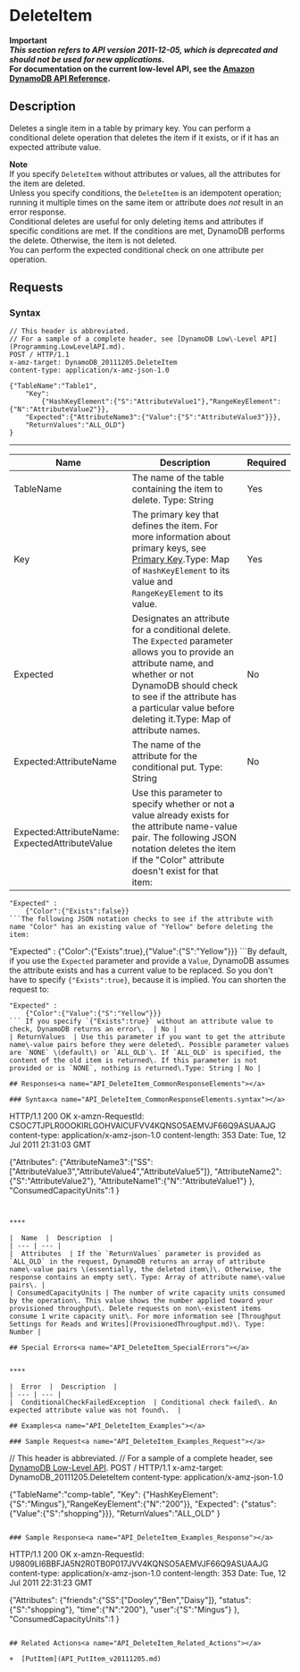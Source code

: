 # DeleteItem<a name="API_DeleteItem_v20111205"></a>

**Important**  
***This section refers to API version 2011\-12\-05, which is deprecated and should not be used for new applications\.***  
 **For documentation on the current low\-level API, see the [Amazon DynamoDB API Reference](http://docs.aws.amazon.com/amazondynamodb/latest/APIReference/)\.**

## Description<a name="API_DeleteItem_Description"></a>

Deletes a single item in a table by primary key\. You can perform a conditional delete operation that deletes the item if it exists, or if it has an expected attribute value\.

**Note**  
If you specify `DeleteItem` without attributes or values, all the attributes for the item are deleted\.   
Unless you specify conditions, the `DeleteItem` is an idempotent operation; running it multiple times on the same item or attribute does *not* result in an error response\.  
Conditional deletes are useful for only deleting items and attributes if specific conditions are met\. If the conditions are met, DynamoDB performs the delete\. Otherwise, the item is not deleted\.   
You can perform the expected conditional check on one attribute per operation\.

## Requests<a name="API_DeleteItem_RequestParameters"></a>

### Syntax<a name="API_DeleteItem_RequestParameters.syntax"></a>

```
// This header is abbreviated. 
// For a sample of a complete header, see [DynamoDB Low\-Level API](Programming.LowLevelAPI.md).
POST / HTTP/1.1 
x-amz-target: DynamoDB_20111205.DeleteItem 
content-type: application/x-amz-json-1.0 

{"TableName":"Table1",
    "Key":
        {"HashKeyElement":{"S":"AttributeValue1"},"RangeKeyElement":{"N":"AttributeValue2"}},
    "Expected":{"AttributeName3":{"Value":{"S":"AttributeValue3"}}},
    "ReturnValues":"ALL_OLD"}
}
```


****  

|  Name  |  Description  |  Required | 
| --- | --- | --- | 
|  TableName  |  The name of the table containing the item to delete\. Type: String  |  Yes  | 
|  Key  | The primary key that defines the item\. For more information about primary keys, see [Primary Key](HowItWorks.CoreComponents.md#HowItWorks.CoreComponents.PrimaryKey)\.Type: Map of `HashKeyElement` to its value and `RangeKeyElement` to its value\. | Yes | 
| Expected  | Designates an attribute for a conditional delete\. The `Expected` parameter allows you to provide an attribute name, and whether or not DynamoDB should check to see if the attribute has a particular value before deleting it\.Type: Map of attribute names\. | No | 
| Expected:AttributeName  | The name of the attribute for the conditional put\. Type: String | No | 
| Expected:AttributeName: ExpectedAttributeValue | Use this parameter to specify whether or not a value already exists for the attribute name\-value pair\. The following JSON notation deletes the item if the "Color" attribute doesn't exist for that item:

```
"Expected" :
	{"Color":{"Exists":false}}
```The following JSON notation checks to see if the attribute with name "Color" has an existing value of "Yellow" before deleting the item: 

```
"Expected" : 
	{"Color":{"Exists":true},{"Value":{"S":"Yellow"}}}
```By default, if you use the `Expected` parameter and provide a `Value`, DynamoDB assumes the attribute exists and has a current value to be replaced\. So you don't have to specify `{"Exists":true}`, because it is implied\. You can shorten the request to:

```
"Expected" : 
	{"Color":{"Value":{"S":"Yellow"}}}
``` If you specify `{"Exists":true}` without an attribute value to check, DynamoDB returns an error\.  | No | 
| ReturnValues  | Use this parameter if you want to get the attribute name\-value pairs before they were deleted\. Possible parameter values are `NONE` \(default\) or `ALL_OLD`\. If `ALL_OLD` is specified, the content of the old item is returned\. If this parameter is not provided or is `NONE`, nothing is returned\.Type: String | No | 

## Responses<a name="API_DeleteItem_CommonResponseElements"></a>

### Syntax<a name="API_DeleteItem_CommonResponseElements.syntax"></a>

```
HTTP/1.1 200 OK
x-amzn-RequestId: CSOC7TJPLR0OOKIRLGOHVAICUFVV4KQNSO5AEMVJF66Q9ASUAAJG
content-type: application/x-amz-json-1.0
content-length: 353
Date: Tue, 12 Jul 2011 21:31:03 GMT

{"Attributes":
    {"AttributeName3":{"SS":["AttributeValue3","AttributeValue4","AttributeValue5"]},
    "AttributeName2":{"S":"AttributeValue2"},
    "AttributeName1":{"N":"AttributeValue1"}
    },
"ConsumedCapacityUnits":1
}
```


****  

|  Name  |  Description  | 
| --- | --- | 
|  Attributes  | If the `ReturnValues` parameter is provided as `ALL_OLD` in the request, DynamoDB returns an array of attribute name\-value pairs \(essentially, the deleted item\)\. Otherwise, the response contains an empty set\. Type: Array of attribute name\-value pairs\. | 
| ConsumedCapacityUnits | The number of write capacity units consumed by the operation\. This value shows the number applied toward your provisioned throughput\. Delete requests on non\-existent items consume 1 write capacity unit\. For more information see [Throughput Settings for Reads and Writes](ProvisionedThroughput.md)\. Type: Number | 

## Special Errors<a name="API_DeleteItem_SpecialErrors"></a>


****  

|  Error  |  Description  | 
| --- | --- | 
|  ConditionalCheckFailedException  | Conditional check failed\. An expected attribute value was not found\.  | 

## Examples<a name="API_DeleteItem_Examples"></a>

### Sample Request<a name="API_DeleteItem_Examples_Request"></a>

```
// This header is abbreviated. 
// For a sample of a complete header, see [DynamoDB Low\-Level API](Programming.LowLevelAPI.md).
POST / HTTP/1.1 
x-amz-target: DynamoDB_20111205.DeleteItem 
content-type: application/x-amz-json-1.0

{"TableName":"comp-table",
    "Key":
        {"HashKeyElement":{"S":"Mingus"},"RangeKeyElement":{"N":"200"}},
    "Expected":
        {"status":{"Value":{"S":"shopping"}}},
    "ReturnValues":"ALL_OLD"
}
```

### Sample Response<a name="API_DeleteItem_Examples_Response"></a>

```
HTTP/1.1 200 OK
x-amzn-RequestId: U9809LI6BBFJA5N2R0TB0P017JVV4KQNSO5AEMVJF66Q9ASUAAJG
content-type: application/x-amz-json-1.0
content-length: 353
Date: Tue, 12 Jul 2011 22:31:23 GMT

{"Attributes":
    {"friends":{"SS":["Dooley","Ben","Daisy"]},
    "status":{"S":"shopping"},
    "time":{"N":"200"},
    "user":{"S":"Mingus"}
    },
"ConsumedCapacityUnits":1
}
```

## Related Actions<a name="API_DeleteItem_Related_Actions"></a>

+  [PutItem](API_PutItem_v20111205.md) 
